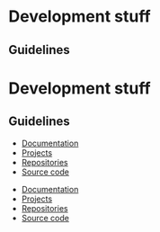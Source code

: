# Development stuff

## Guidelines



# Development stuff

## Guidelines




<!-- * [Development](/profile/guideline/development/README.md) -->
* [Documentation](./guideline/)
* [Projects](/profile/guideline/project/README.md)
* [Repositories](/profile/guideline/repository/README.md)
* [Source code](/profile/guideline/source-code/README.md)
>
* [Documentation](./guideline/)
* [Projects](/profile/guideline/project/README.md)
* [Repositories](/profile/guideline/repository/README.md)
* [Source code](/profile/guideline/source-code/README.md)
